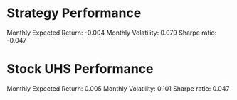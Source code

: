 # Strategy Performance
Monthly Expected Return: -0.004
Monthly Volatility: 0.079
Sharpe ratio: -0.047
# Stock UHS Performance
Monthly Expected Return: 0.005
Monthly Volatility: 0.101
Sharpe ratio: 0.047
